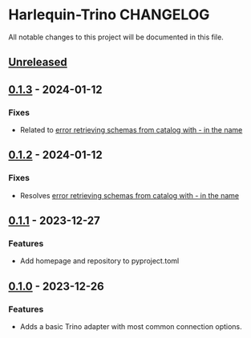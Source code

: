 # Harlequin-Trino CHANGELOG

All notable changes to this project will be documented in this file.

## [Unreleased]

## [0.1.3] - 2024-01-12

### Fixes

-   Related to [error retrieving schemas from catalog with - in the name](https://github.com/TylerHillery/harlequin-trino/issues/5)

## [0.1.2] - 2024-01-12

### Fixes

-   Resolves [error retrieving schemas from catalog with - in the name](https://github.com/TylerHillery/harlequin-trino/issues/5)

## [0.1.1] - 2023-12-27

### Features

-   Add homepage and repository to pyproject.toml

## [0.1.0] - 2023-12-26

### Features

-   Adds a basic Trino adapter with most common connection options.

[Unreleased]: https://github.com/TylerHillery/harlequin-trino/compare/0.1.3...HEAD

[0.1.3]: https://github.com/TylerHillery/harlequin-trino/compare/0.1.2...0.1.3

[0.1.2]: https://github.com/TylerHillery/harlequin-trino/compare/0.1.1...0.1.2

[0.1.1]: https://github.com/TylerHillery/harlequin-trino/compare/0.1.0...0.1.1

[0.1.0]: https://github.com/TylerHillery/harlequin-trino/compare/90c497bd17598b19b510c2a5dbe0c996bd4b6779...0.1.0
